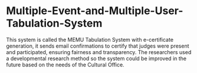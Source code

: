 # Multiple-Event-and-Multiple-User-Tabulation-System
This system is called the MEMU Tabulation System with e-certificate generation, it sends email confirmations to certify that judges were present and participated, ensuring fairness and transparency. The researchers used a developmental research method so the system could be improved in the future based on the needs of the Cultural Office. 
